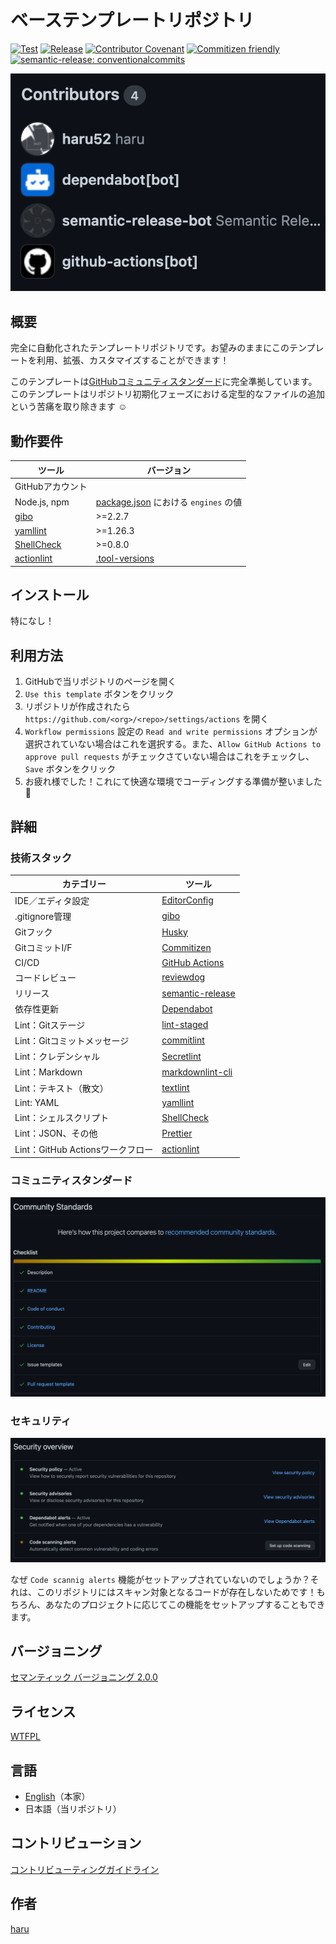 # ベーステンプレートリポジトリ

[![Test](https://github.com/haru52/base_template_ja/actions/workflows/test.yml/badge.svg)](https://github.com/haru52/base_template_ja/actions/workflows/test.yml)
[![Release](https://github.com/haru52/base_template_ja/actions/workflows/release.yml/badge.svg)](https://github.com/haru52/base_template_ja/actions/workflows/release.yml)
[![Contributor Covenant](https://img.shields.io/badge/Contributor%20Covenant-2.0-4baaaa.svg)](CODE_OF_CONDUCT.md)
[![Commitizen friendly](https://img.shields.io/badge/commitizen-friendly-brightgreen.svg)](https://commitizen.github.io/cz-cli/)
[![semantic-release: conventionalcommits](https://img.shields.io/badge/semantic--release-conventionalcommits-e10079?logo=semantic-release)](https://github.com/semantic-release/semantic-release)

[![Contributors](images/contributors.png)](https://github.com/haru52/base_template_ja/graphs/contributors)

## 概要

完全に自動化されたテンプレートリポジトリです。お望みのままにこのテンプレートを利用、拡張、カスタマイズすることができます！

このテンプレートは[GitHubコミュニティスタンダード](https://github.com/haru52/base_template_ja/community)に完全準拠しています。このテンプレートはリポジトリ初期化フェーズにおける定型的なファイルの追加という苦痛を取り除きます ☺️

## 動作要件

|                           ツール                            |                      バージョン                      |
| ----------------------------------------------------------- | ---------------------------------------------------- |
| GitHubアカウント                                            |                                                      |
| Node.js, npm                                                | [package.json](package.json) における `engines` の値 |
| [gibo](https://github.com/simonwhitaker/gibo#readme)        | >=2.2.7                                              |
| [yamllint](https://yamllint.readthedocs.io/)                | >=1.26.3                                             |
| [ShellCheck](https://github.com/koalaman/shellcheck#readme) | >=0.8.0                                              |
| [actionlint](https://github.com/rhysd/actionlint#readme)    | [.tool-versions](.tool-versions)                     |

## インストール

特になし！

## 利用方法

1. GitHubで当リポジトリのページを開く
2. `Use this template` ボタンをクリック
3. リポジトリが作成されたら `https://github.com/<org>/<repo>/settings/actions` を開く
4. `Workflow permissions` 設定の `Read and write permissions` オプションが選択されていない場合はこれを選択する。また、`Allow GitHub Actions to approve pull requests` がチェックさていない場合はこれをチェックし、`Save` ボタンをクリック
5. お疲れ様でした！これにて快適な環境でコーディングする準備が整いました 🎉

## 詳細

### 技術スタック

|            カテゴリー            |                                    ツール                                    |
| -------------------------------- | ---------------------------------------------------------------------------- |
| IDE／エディタ設定                | [EditorConfig](https://editorconfig.org/)                                    |
| .gitignore管理                   | [gibo](https://github.com/simonwhitaker/gibo#readme)                         |
| Gitフック                        | [Husky](https://typicode.github.io/husky)                                    |
| GitコミットI/F                   | [Commitizen](https://commitizen.github.io/cz-cli/)                           |
| CI/CD                            | [GitHub Actions](https://github.com/features/actions)                        |
| コードレビュー                   | [reviewdog](https://github.com/reviewdog/reviewdog#readme)                   |
| リリース                         | [semantic-release](https://semantic-release.gitbook.io/semantic-release/)    |
| 依存性更新                       | [Dependabot](https://docs.github.com/ja/code-security/dependabot)            |
| Lint：Gitステージ                | [lint-staged](https://github.com/okonet/lint-staged#readme)                  |
| Lint：Gitコミットメッセージ      | [commitlint](https://commitlint.js.org/)                                     |
| Lint：クレデンシャル             | [Secretlint](https://github.com/secretlint/secretlint#readme)                |
| Lint：Markdown                   | [markdownlint-cli](https://github.com/igorshubovych/markdownlint-cli#readme) |
| Lint：テキスト（散文）           | [textlint](https://textlint.github.io/)                                      |
| Lint: YAML                       | [yamllint](https://yamllint.readthedocs.io/)                                 |
| Lint：シェルスクリプト           | [ShellCheck](https://github.com/koalaman/shellcheck#readme)                  |
| Lint：JSON、その他               | [Prettier](https://prettier.io/)                                             |
| Lint：GitHub Actionsワークフロー | [actionlint](https://github.com/rhysd/actionlint#readme)                     |

### コミュニティスタンダード

[![Community Standards](images/community_standards.png)](https://github.com/haru52/base_template_ja/community)

### セキュリティ

[![Security overview](images/security_overview.png)](https://github.com/haru52/base_template_ja/security)

なぜ `Code scannig alerts` 機能がセットアップされていないのでしょうか？それは、このリポジトリにはスキャン対象となるコードが存在しないためです！もちろん、あなたのプロジェクトに応じてこの機能をセットアップすることもできます。

## バージョニング

[セマンティック バージョニング 2.0.0](https://semver.org/lang/ja/spec/v2.0.0.html)

## ライセンス

[WTFPL](LICENSE)

## 言語

- [English](https://github.com/haru52/base_template#readme)（本家）
- 日本語（当リポジトリ）

## コントリビューション

[コントリビューティングガイドライン](CONTRIBUTING.md)

## 作者

[haru](https://haru52.com/)

